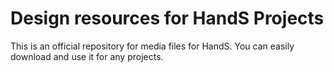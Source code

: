 # Design resources for HandS Projects

This is an official repository for media files for HandS.
You can easily download and use it for any projects.